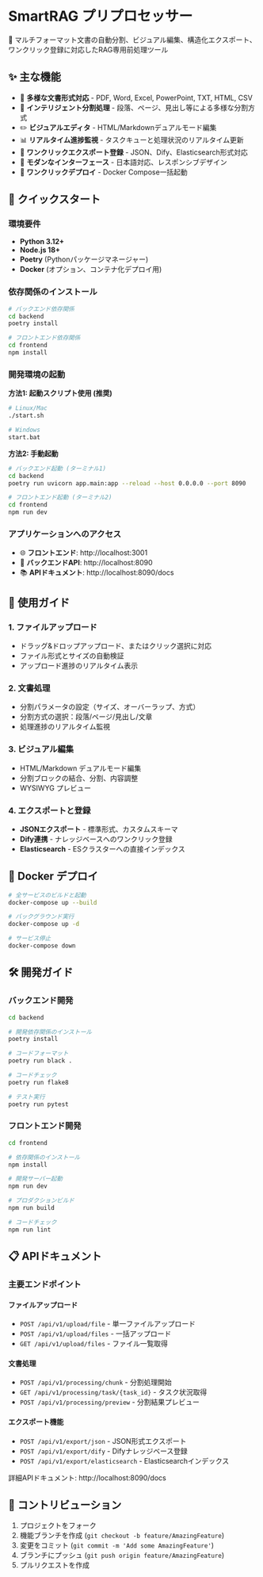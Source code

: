 # SmartRAG プリプロセッサー

🚀 マルチフォーマット文書の自動分割、ビジュアル編集、構造化エクスポート、ワンクリック登録に対応したRAG専用前処理ツール

## ✨ 主な機能

- 📄 **多様な文書形式対応** - PDF, Word, Excel, PowerPoint, TXT, HTML, CSV
- 🔄 **インテリジェント分割処理** - 段落、ページ、見出し等による多様な分割方式
- ✏️ **ビジュアルエディタ** - HTML/Markdownデュアルモード編集
- 📊 **リアルタイム進捗監視** - タスクキューと処理状況のリアルタイム更新
- 🎯 **ワンクリックエクスポート登録** - JSON、Dify、Elasticsearch形式対応
- 🎨 **モダンなインターフェース** - 日本語対応、レスポンシブデザイン
- 🐳 **ワンクリックデプロイ** - Docker Compose一括起動

## 🚀 クイックスタート

### 環境要件

- **Python 3.12+** 
- **Node.js 18+**
- **Poetry** (Pythonパッケージマネージャー)
- **Docker** (オプション、コンテナ化デプロイ用)

### 依存関係のインストール

```bash
# バックエンド依存関係
cd backend
poetry install

# フロントエンド依存関係
cd frontend
npm install
```

### 開発環境の起動

**方法1: 起動スクリプト使用 (推奨)**
```bash
# Linux/Mac
./start.sh

# Windows
start.bat
```

**方法2: 手動起動**
```bash
# バックエンド起動 (ターミナル1)
cd backend
poetry run uvicorn app.main:app --reload --host 0.0.0.0 --port 8090

# フロントエンド起動 (ターミナル2)  
cd frontend
npm run dev
```

### アプリケーションへのアクセス

- 🌐 **フロントエンド**: http://localhost:3001
- 🔧 **バックエンドAPI**: http://localhost:8090
- 📚 **APIドキュメント**: http://localhost:8090/docs

## 📖 使用ガイド

### 1. ファイルアップロード
- ドラッグ&ドロップアップロード、またはクリック選択に対応
- ファイル形式とサイズの自動検証
- アップロード進捗のリアルタイム表示

### 2. 文書処理
- 分割パラメータの設定（サイズ、オーバーラップ、方式）
- 分割方式の選択：段落/ページ/見出し/文章
- 処理進捗のリアルタイム監視

### 3. ビジュアル編集
- HTML/Markdown デュアルモード編集
- 分割ブロックの結合、分割、内容調整
- WYSIWYG プレビュー

### 4. エクスポートと登録
- **JSONエクスポート** - 標準形式、カスタムスキーマ
- **Dify連携** - ナレッジベースへのワンクリック登録
- **Elasticsearch** - ESクラスターへの直接インデックス

## 🐳 Docker デプロイ

```bash
# 全サービスのビルドと起動
docker-compose up --build

# バックグラウンド実行
docker-compose up -d

# サービス停止
docker-compose down
```

## 🛠️ 開発ガイド

### バックエンド開発

```bash
cd backend

# 開発依存関係のインストール
poetry install

# コードフォーマット
poetry run black .

# コードチェック
poetry run flake8

# テスト実行
poetry run pytest
```

### フロントエンド開発

```bash
cd frontend

# 依存関係のインストール
npm install

# 開発サーバー起動
npm run dev

# プロダクションビルド
npm run build

# コードチェック
npm run lint
```

## 📋 APIドキュメント

### 主要エンドポイント

#### ファイルアップロード
- `POST /api/v1/upload/file` - 単一ファイルアップロード
- `POST /api/v1/upload/files` - 一括アップロード
- `GET /api/v1/upload/files` - ファイル一覧取得

#### 文書処理
- `POST /api/v1/processing/chunk` - 分割処理開始
- `GET /api/v1/processing/task/{task_id}` - タスク状況取得
- `POST /api/v1/processing/preview` - 分割結果プレビュー

#### エクスポート機能
- `POST /api/v1/export/json` - JSON形式エクスポート
- `POST /api/v1/export/dify` - Difyナレッジベース登録
- `POST /api/v1/export/elasticsearch` - Elasticsearchインデックス

詳細APIドキュメント: http://localhost:8090/docs

## 🤝 コントリビューション

1. プロジェクトをフォーク
2. 機能ブランチを作成 (`git checkout -b feature/AmazingFeature`)
3. 変更をコミット (`git commit -m 'Add some AmazingFeature'`)
4. ブランチにプッシュ (`git push origin feature/AmazingFeature`)
5. プルリクエストを作成